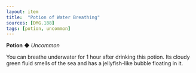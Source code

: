 ```yaml
---
layout: item
title:  "Potion of Water Breathing"
sources: [DMG.188]
tags: [potion, uncommon]
---
```


**Potion** ◆ *Uncommon*

You can breathe underwater for 1 hour after drinking this potion. Its cloudy green fluid smells of the sea and has a jellyfish-like bubble floating in it.